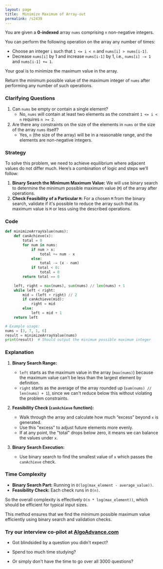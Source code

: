 ```yaml
---
layout: page
title:  Minimize Maximum of Array-out
permalink: /s2439
---
```

You are given a **0-indexed** array `nums` comprising `n` non-negative integers.

You can perform the following operation on the array any number of times:
- Choose an integer `i` such that `1 <= i < n` and `nums[i] > nums[i-1]`.
- Decrease `nums[i]` by 1 and increase `nums[i-1]` by 1, i.e., `nums[i] -= 1` and `nums[i-1] += 1`.

Your goal is to minimize the maximum value in the array.

Return the minimum possible value of the maximum integer of `nums` after performing any number of such operations.

### Clarifying Questions
1. Can `nums` be empty or contain a single element?
   - No, `nums` will contain at least two elements as the constraint `1 <= i < n` requires `n >= 2`.
2. Are there any constraints on the size of the elements in `nums` or the size of the array `nums` itself?
   - Yes, `n` (the size of the array) will be in a reasonable range, and the elements are non-negative integers.

### Strategy
To solve this problem, we need to achieve equilibrium where adjacent values do not differ much. Here’s a combination of logic and steps we’ll follow:

1. **Binary Search the Minimum Maximum Value:** We will use binary search to determine the minimum possible maximum value (`M`) of the array after operations.
2. **Check Feasibility of a Particular `M`:** For a chosen `M` from the binary search, validate if it's possible to reduce the array such that its maximum value is `M` or less using the described operations.

### Code

```python
def minimizeArrayValue(nums):
    def canAchieve(x):
        total = 0
        for num in nums:
            if num > x:
                total += num - x
            else:
                total -= (x - num)
            if total < 0:
                total = 0
        return total == 0
    
    left, right = max(nums), sum(nums) // len(nums) + 1
    while left < right:
        mid = (left + right) // 2
        if canAchieve(mid):
            right = mid
        else:
            left = mid + 1
    return left

# Example usage:
nums = [3, 7, 1, 6]
result = minimizeArrayValue(nums)
print(result)  # Should output the minimum possible maximum integer
```

### Explanation
1. **Binary Search Range:** 
    - `left` starts as the maximum value in the array (`max(nums)`) because the maximum value can't be less than the largest element by definition.
    - `right` starts as the average of the array rounded up (`sum(nums) // len(nums) + 1`), since we can't reduce below this without violating the problem constraints.
   
2. **Feasibility Check (`canAchieve` function):**
    - Walk through the array and calculate how much “excess” beyond `x` is generated.
    - Use this "excess" to adjust future elements more evenly.
    - If at any point, the "total" drops below zero, it means we can balance the values under `x`.
   
3. **Binary Search Execution:**
    - Use binary search to find the smallest value of `x` which passes the `canAchieve` check.

### Time Complexity
- **Binary Search Part:** Running in `O(log(max_element - average_value))`.
- **Feasibility Check:** Each check runs in `O(n)`.

So the overall complexity is effectively `O(n * log(max_element))`, which should be efficient for typical input sizes.

This method ensures that we find the minimum possible maximum value efficiently using binary search and validation checks.


### Try our interview co-pilot at [AlgoAdvance.com](https://algoAdvance.com)

- Got blindsided by a question you didn't expect?

- Spend too much time studying?

- Or simply don't have the time to go over all 3000 questions?


